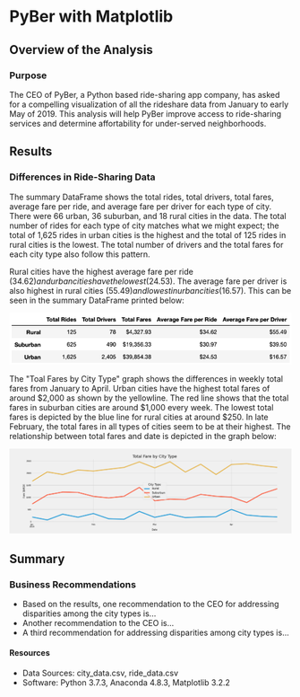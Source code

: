 # PyBer with Matplotlib

## Overview of the Analysis
### Purpose
The CEO of PyBer, a Python based ride-sharing app company, has asked for a compelling visualization of all the rideshare data from January to early May of 2019. This analysis will help PyBer improve access to ride-sharing services and determine affortability for under-served neighborhoods.

## Results
### Differences in Ride-Sharing Data
The summary DataFrame shows the total rides, total drivers, total fares, average fare per ride, and average fare per driver for each type of city. There were 66 urban, 36 suburban, and 18 rural cities in the data. The total number of rides for each type of city matches what we might expect; the total of 1,625 rides in urban cities is the highest and the total of 125 rides in rural cities is the lowest. The total number of drivers and the total fares for each city type also follow this pattern. 

Rural cities have the highest average fare per ride ($34.62) and urban cities have the lowest ($24.53). The average fare per driver is also highest in rural cities ($55.49) and lowest in urban cities ($16.57). This can be seen in the summary DataFrame printed below:

<img src='https://github.com/npantfoerder/PyBer-analysis/blob/master/analysis/PyBer_summary_df.png'>

The "Toal Fares by City Type" graph shows the differences in weekly total fares from January to April. Urban cities have the highest total fares of around $2,000 as shown by the yellowline. The red line shows that the total fares in suburban cities are around $1,000 every week. The lowest total fares is depicted by the blue line for rural cities at around $250. In late February, the total fares in all types of cities seem to be at their highest. The relationship between total fares and date is depicted in the graph below:

<img src='https://github.com/npantfoerder/PyBer-analysis/blob/master/analysis/PyBer_fare_summary.png'>

## Summary
### Business Recommendations
- Based on the results, one recommendation to the CEO for addressing disparities among the city types is...
- Another recommendation to the CEO is...
- A third recommendation for addressing disparities among city types is...

#### Resources
- Data Sources: city_data.csv, ride_data.csv
- Software: Python 3.7.3, Anaconda 4.8.3, Matplotlib 3.2.2
